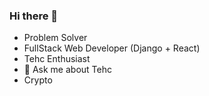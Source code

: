 ### Hi there 👋

- Problem Solver
- FullStack Web Developer (Django + React)
- Tehc Enthusiast
- 💬 Ask me about Tehc
- Crypto
